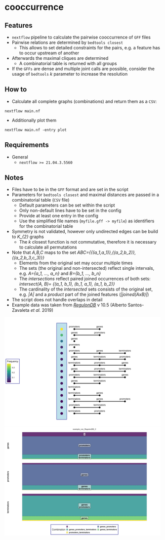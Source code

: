 # cooccurrence

## Features

* `nextflow` pipeline to calculate the pairwise cooccurrence of `GFF` files
* Pairwise relations are determined by `bedtools closest`
    * This allows to set detailed constraints for the pairs, e.g. a feature has to occur upstream of another
* Afterwards the maximal cliques are determined
   * A combinatorial table is returned with all groups
* If the `GFFs` are dense and multiple joint calls are possible, consider the usage of `bedtools` *k* parameter to increase the resolution

## How to

* Calculate all complete graphs (combinations) and return them as a `CSV`:

```
nextflow main.nf
```

* Additionally plot them

```
nextflow main.nf -entry plot
```

## Requirements
* General
  * `nextflow >= 21.04.3.5560`

## Notes

 * Files have to be in the `GFF` format and are set in the script 
 * Parameters for `bedtools closest` and maximal distances are passed in a combinatorial table (`CSV` file)
    * Default parameters can be set within the script
    * Only non-default lines have to be set in the config
    * Provide at least one entry in the config
    * Use the simplified file names (`myfile.gff -> myfile`) as identifiers for the combinatorial table
 * Symmetry is not validated, however only undirected edges can be build to *K_{2}* graphs
    * The *k* closest function is not commutative, therefore it is necessary to calculate all permutations
  * Note that *A,B,C* maps to the set *ABC={{(a_1,a_1)},{(a_2,b_2)},{(a_2,b_3,c_3)}}*
      * Elements from the original set may occur multiple times 
    * The sets (the original and non-intersected) reflect single intervals, e.g. *A={a_1, ..., a_n}* and *B={b_1, ..., b_n}*
    * The *intersections* reflect paired joined occurrences of both sets: *intersect(A, B)= {(a_1, b_1), (b_1, a_1), (a_1, b_2)}*
    * The cardinality of the *intersected* sets consists of the original set, e.g. *|A|* and a *product* part of the joined features (*|joined(AxB)|*)
* The script does not handle overlaps in detail 
* Example data was taken from [*RegulonDB*](https://regulondb.ccg.unam.mx/menu/using_regulondb/terms_and_conditions/citing_conditions/index.jsp#) v 10.5 (Alberto Santos-Zavaleta *et al.* 2019)


<p align="center">
<img src="example/example_run_RegulonDB_C/example_run_RegulonDB_C_freq_of_orders.png">
<img src="example/collected_barplot.png">
</p>
